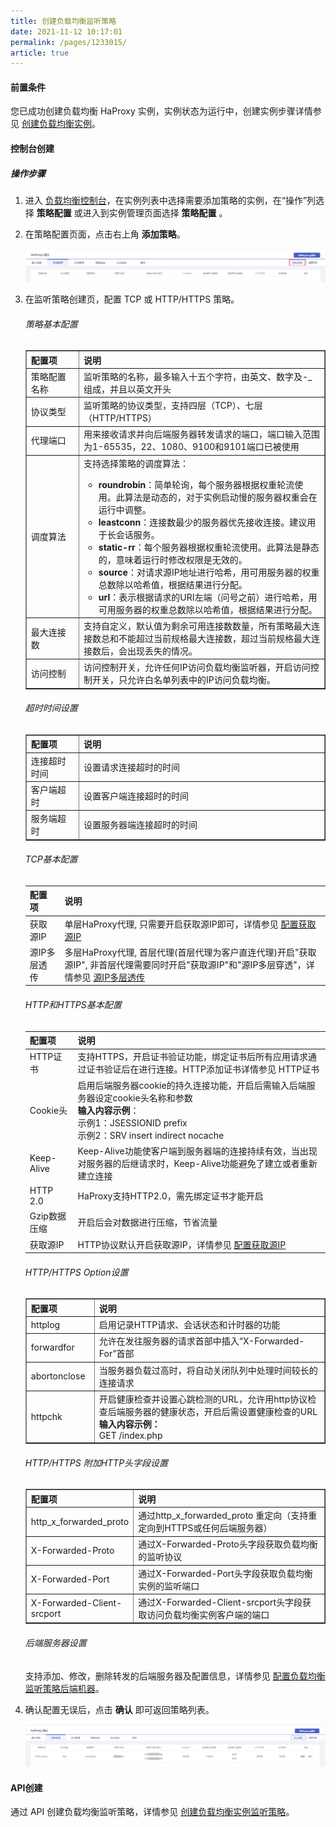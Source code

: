 ```yaml
---
title: 创建负载均衡监听策略   
date: 2021-11-12 10:17:01
permalink: /pages/1233015/
article: true
---
```



#### 前置条件

您已成功创建负载均衡 HaProxy 实例，实例状态为运行中，创建实例步骤详情参见 [创建负载均衡实例](F:\首云工作相关\PaaS产品线\弹性计算产品\负载均衡\用户操作手册\HaProxy\04.操作指南\00.负载均衡实例\00.创建负载均衡实例.md)。

#### 控制台创建

##### 操作步骤

1. 进入 [负载均衡控制台](https://console.capitalonline.net/loadbalancers)，在实例列表中选择需要添加策略的实例，在“操作”列选择 **策略配置** 或进入到实例管理页面选择 **策略配置** 。

2. 在策略配置页面，点击右上角 **添加策略**。

   ![添加策略](../../pic/创建策略-添加策略.png)

3. 在监听策略创建页，配置 TCP 或 HTTP/HTTPS 策略。

   ###### 策略基本配置

   <table width="95%" border="1" cellpadding="2" cellspacing="1">
   	<thead>
           <tr>
               <th align="left" width="15%">配置项</th>
               <th align="left" width="70%">说明</th>
           </tr>
   	</thead>
       <tbody>
           <tr>
               <td>策略配置名称</td>
               <td>监听策略的名称，最多输入十五个字符，由英文、数字及-_组成，并且以英文开头</td>
           </tr>
           <tr>
               <td>协议类型</td>
               <td>监听策略的协议类型，支持四层（TCP）、七层（HTTP/HTTPS）</td>
           </tr>
           <tr>
               <td>代理端口</td>
               <td>用来接收请求并向后端服务器转发请求的端口，端口输入范围为1-65535，22、1080、9100和9101端口已被使用</td>
           </tr>
            <tr>
               <td>调度算法</td>
               <td>支持选择策略的调度算法：</br>
                   <ul>
                       <li><b>roundrobin</b>：简单轮询，每个服务器根据权重轮流使用。此算法是动态的，对于实例启动慢的服务器权重会在运行中调整。</li>
                       <li><b>leastconn</b>：连接数最少的服务器优先接收连接。建议用于长会话服务。</li>
                       <li><b>static-rr</b>：每个服务器根据权重轮流使用。此算法是静态的，意味着运行时修改权限是无效的。</li>
                       <li><b>source</b>：对请求源IP地址进行哈希，用可用服务器的权重总数除以哈希值，根据结果进行分配。</li>
                       <li><b>url</b>：表示根据请求的URI左端（问号之前）进行哈希，用可用服务器的权重总数除以哈希值，根据结果进行分配。</li>
           		</ul>
           	</td>
           </tr>
   		<tr>
               <td>最大连接数</td>
               <td>支持自定义，默认值为剩余可用连接数数量，所有策略最大连接数总和不能超过当前规格最大连接数，超过当前规格最大连接数后，会出现丢失的情况。</td>
           </tr>
   		<tr>
               <td>访问控制</td>
               <td>访问控制开关，允许任何IP访问负载均衡监听器，开启访问控制开关，只允许白名单列表中的IP访问负载均衡。</td>
           </tr>
   	</tbody>
   </table>

   ###### 超时时间设置

   <table width="95%" border="1" cellpadding="2" cellspacing="1">
   	<thead>
           <tr>
               <th align="left" width="15%">配置项</th>
               <th align="left" width="70%">说明</th>
           </tr>
   	</thead>
       <tbody>
           <tr>
               <td>连接超时时间</td>
               <td>设置请求连接超时的时间</td>
           </tr>
           <tr>
               <td>客户端超时</td>
               <td>设置客户端连接超时的时间</td>
           </tr>
           <tr>
               <td>服务端超时</td>
               <td>设置服务器端连接超时的时间</td>
           </tr>
   	</tbody>
   </table>

   ###### TCP基本配置

   | 配置项       | 说明                                                         |
   | ------------ | ------------------------------------------------------------ |
   | 获取源IP     | 单层HaProxy代理, 只需要开启获取源IP即可，详情参见 [配置获取源IP](F:\首云工作相关\PaaS产品线\弹性计算产品\负载均衡\用户操作手册\HaProxy\06.最佳实践\00.配置获取源IP与源IP多层透传.md) |
   | 源IP多层透传 | 多层HaProxy代理, 首层代理(首层代理为客户直连代理)开启"获取源IP", 非首层代理需要同时开启"获取源IP"和"源IP多层穿透"，详情参见 [源IP多层透传](F:\首云工作相关\PaaS产品线\弹性计算产品\负载均衡\用户操作手册\HaProxy\06.最佳实践\00.配置获取源IP与源IP多层透传.md) |

   ###### HTTP和HTTPS基本配置

   | 配置项       | 说明                                                         |
   | ------------ | ------------------------------------------------------------ |
   | HTTP证书     | 支持HTTPS，开启证书验证功能，绑定证书后所有应用请求通过证书验证后在进行连接。HTTP添加证书详情参见 HTTP证书 |
   | Cookie头     | 启用后端服务器cookie的持久连接功能，开启后需输入后端服务器设定cookie头名称和参数<br />**输入内容示例**：<br />示例1：JSESSIONID prefix<br />示例2：SRV insert indirect nocache |
   | Keep-Alive   | Keep-Alive功能使客户端到服务器端的连接持续有效，当出现对服务器的后继请求时，Keep-Alive功能避免了建立或者重新建立连接 |
   | HTTP 2.0     | HaProxy支持HTTP2.0，需先绑定证书才能开启                     |
   | Gzip数据压缩 | 开启后会对数据进行压缩，节省流量                             |
   | 获取源IP     | HTTP协议默认开启获取源IP，详情参见 [配置获取源IP](F:\首云工作相关\PaaS产品线\弹性计算产品\负载均衡\用户操作手册\HaProxy\06.最佳实践\00.配置获取源IP与源IP多层透传.md) |

   ###### HTTP/HTTPS Option设置

   <table width="95%" border="1" cellpadding="2" cellspacing="1">
   	<thead>
           <tr>
               <th align="left" width="15%">配置项</th>
               <th align="left" width="70%">说明</th>
           </tr>
   	</thead>
       <tbody>
           <tr>
               <td>httplog</td>
               <td>启用记录HTTP请求、会话状态和计时器的功能</td>
           </tr>
           <tr>
               <td>forwardfor</td>
               <td>允许在发往服务器的请求首部中插入“X-Forwarded-For”首部</td>
           </tr>
           <tr>
               <td>abortonclose</td>
               <td>当服务器负载过高时，将自动关闭队列中处理时间较长的连接请求</td>
           </tr>
           <tr>
               <td>httpchk</td>
               <td>开启健康检查并设置心跳检测的URL，允许用http协议检查后端服务器的健康状态，开启后需设置健康检查的URL</br><b>输入内容示例：</b></br>GET /index.php</td>
           </tr>
   	</tbody>
   </table>

   ###### HTTP/HTTPS 附加HTTP头字段设置

   <table width="95%" border="1" cellpadding="2" cellspacing="1">
   	<thead>
           <tr>
               <th align="left" width="15%">配置项</th>
               <th align="left" width="70%">说明</th>
           </tr>
   	</thead>
       <tbody>
           <tr>
               <td>http_x_forwarded_proto</td>
               <td>通过http_x_forwarded_proto 重定向（支持重定向到HTTPS或任何后端服务器）</td>
           </tr>
           <tr>
               <td>X-Forwarded-Proto</td>
               <td>通过X-Forwarded-Proto头字段获取负载均衡的监听协议</td>
           </tr>
           <tr>
               <td>X-Forwarded-Port</td>
               <td>通过X-Forwarded-Port头字段获取负载均衡实例的监听端口</td>
           </tr>
           <tr>
               <td>X-Forwarded-Client-srcport</td>
               <td>通过X-Forwarded-Client-srcport头字段获取访问负载均衡实例客户端的端口</td>
           </tr>
   	</tbody>
   </table>

   ###### 后端服务器设置

   支持添加、修改，删除转发的后端服务器及配置信息，详情参见 [配置负载均衡监听策略后端机器](F:\首云工作相关\PaaS产品线\弹性计算产品\负载均衡\用户操作手册\HaProxy\04.操作指南\01.负载均衡监听策略\02.配置负载均衡监听策略后端机器.md)。

4. 确认配置无误后，点击 **确认** 即可返回策略列表。

   ![策略列表](../../pic/创建策略-返回策略列表.png)


#### API创建

通过 API 创建负载均衡监听策略，详情参见 [创建负载均衡实例监听策略](F:\首云工作相关\PaaS产品线\弹性计算产品\负载均衡\用户操作手册\HaProxy\09.API文档\03.监听策略相关接口\01.修改监听策略.md)。
